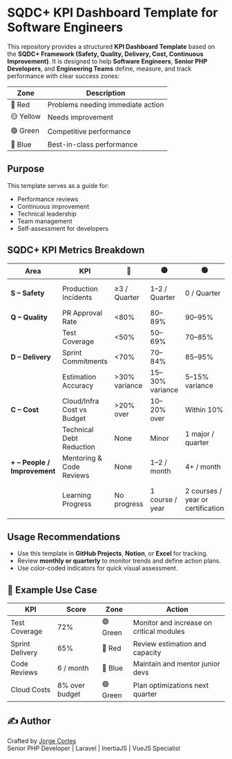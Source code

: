 # SQDC+ KPI Dashboard Template for Software Engineers

This repository provides a structured **KPI Dashboard Template** based on the **SQDC+ Framework (Safety, Quality, Delivery, Cost, Continuous Improvement)**. It is designed to help **Software Engineers**, **Senior PHP Developers**, and **Engineering Teams** define, measure, and track performance with clear success zones:

| Zone | Description |
|------|-------------|
| 🔴 Red | Problems needing immediate action |
| 🟡 Yellow | Needs improvement |
| 🟢 Green | Competitive performance |
| 🔵 Blue | Best-in-class performance

## Purpose

This template serves as a guide for:
- Performance reviews
- Continuous improvement
- Technical leadership
- Team management
- Self-assessment for developers

## SQDC+ KPI Metrics Breakdown

| Area | KPI | 🔴  | 🟡 | 🟢 | 🔵 |
|------|-----|--------------|----------------------------|---------------------|----------------------|
| **S – Safety** | Production Incidents | ≥3 / Quarter | 1–2 / Quarter | 0 / Quarter | 0, plus proactive prevention |
| **Q – Quality** | PR Approval Rate | <80% | 80–89% | 90–95% | >95% + peer recognition |
| | Test Coverage | <50% | 50–69% | 70–85% | >85% fully tested |
| **D – Delivery** | Sprint Commitments | <70% | 70–84% | 85–95% | >95% consistently |
| | Estimation Accuracy | >30% variance | 15–30% variance | 5–15% variance | <5% variance |
| **C – Cost** | Cloud/Infra Cost vs Budget | >20% over | 10–20% over | Within 10% | <5% with savings proposed |
| | Technical Debt Reduction | None | Minor | 1 major / quarter | Ongoing improvements |
| **+ – People / Improvement** | Mentoring & Code Reviews | None | 1–2 / month | 4+ / month | Mentorship & leadership |
| | Learning Progress | No progress | 1 course / year | 2 courses / year or certification | OSS contribution / Thought leader |

## Usage Recommendations

- Use this template in **GitHub Projects**, **Notion**, or **Excel** for tracking.
- Review **monthly or quarterly** to monitor trends and define action plans.
- Use color-coded indicators for quick visual assessment.

## 🚀 Example Use Case

| KPI | Score | Zone | Action |
|-----|------|------|-------|
| Test Coverage | 72% | 🟢 Green | Monitor and increase on critical modules |
| Sprint Delivery | 65% | 🔴 Red | Review estimation and capacity |
| Code Reviews | 6 / month | 🔵 Blue | Maintain and mentor junior devs |
| Cloud Costs | 8% over budget | 🟢 Green | Plan optimizations next quarter |

## ✍️ Author

Crafted by [Jorge Cortes](https://github.com/yourusername)  
Senior PHP Developer | Laravel | InertiaJS | VueJS Specialist
